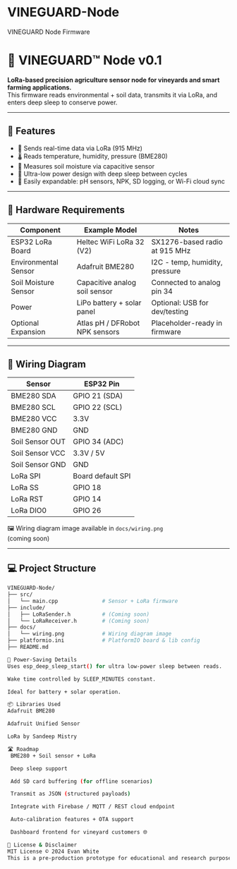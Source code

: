 # VINEGUARD-Node
VINEGUARD Node Firmware
# 🌿 VINEGUARD™ Node v0.1

**LoRa-based precision agriculture sensor node for vineyards and smart farming applications.**  
This firmware reads environmental + soil data, transmits it via LoRa, and enters deep sleep to conserve power.

---

## 🚀 Features

- 📡 Sends real-time data via LoRa (915 MHz)
- 🌡️ Reads temperature, humidity, pressure (BME280)
- 🌱 Measures soil moisture via capacitive sensor
- 🔋 Ultra-low power design with deep sleep between cycles
- 🧠 Easily expandable: pH sensors, NPK, SD logging, or Wi-Fi cloud sync

---

## 🧰 Hardware Requirements

| Component                      | Example Model                       | Notes                                   |
|-------------------------------|-------------------------------------|-----------------------------------------|
| ESP32 LoRa Board              | Heltec WiFi LoRa 32 (V2)            | SX1276-based radio at 915 MHz           |
| Environmental Sensor          | Adafruit BME280                     | I2C - temp, humidity, pressure           |
| Soil Moisture Sensor          | Capacitive analog soil sensor       | Connected to analog pin 34              |
| Power                         | LiPo battery + solar panel          | Optional: USB for dev/testing           |
| Optional Expansion            | Atlas pH / DFRobot NPK sensors      | Placeholder-ready in firmware           |

---

## 🔌 Wiring Diagram

| Sensor           | ESP32 Pin       |
|------------------|------------------|
| BME280 SDA       | GPIO 21 (SDA)    |
| BME280 SCL       | GPIO 22 (SCL)    |
| BME280 VCC       | 3.3V             |
| BME280 GND       | GND              |
| Soil Sensor OUT  | GPIO 34 (ADC)    |
| Soil Sensor VCC  | 3.3V / 5V        |
| Soil Sensor GND  | GND              |
| LoRa SPI         | Board default SPI|
| LoRa SS          | GPIO 18          |
| LoRa RST         | GPIO 14          |
| LoRa DIO0        | GPIO 26          |

🖼️ Wiring diagram image available in `docs/wiring.png`  
(coming soon)

---

## 💻 Project Structure

```bash
VINEGUARD-Node/
├── src/
│   └── main.cpp              # Sensor + LoRa firmware
├── include/
│   ├── LoRaSender.h          # (Coming soon)
│   └── LoRaReceiver.h        # (Coming soon)
├── docs/
│   └── wiring.png            # Wiring diagram image
├── platformio.ini            # PlatformIO board & lib config
├── README.md

🔋 Power-Saving Details
Uses esp_deep_sleep_start() for ultra low-power sleep between reads.

Wake time controlled by SLEEP_MINUTES constant.

Ideal for battery + solar operation.

📦 Libraries Used
Adafruit BME280

Adafruit Unified Sensor

LoRa by Sandeep Mistry

🛣️ Roadmap
 BME280 + Soil sensor + LoRa

 Deep sleep support

 Add SD card buffering (for offline scenarios)

 Transmit as JSON (structured payloads)

 Integrate with Firebase / MQTT / REST cloud endpoint

 Auto-calibration features + OTA support

 Dashboard frontend for vineyard customers 🌐

🧪 License & Disclaimer
MIT License © 2024 Evan White
This is a pre-production prototype for educational and research purposes.
